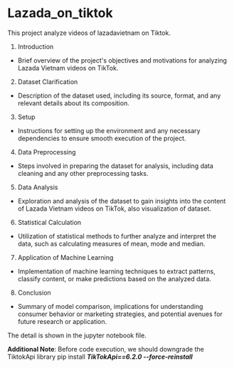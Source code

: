 # Lazada_on_tiktok

This project analyze videos of lazadavietnam on Tiktok. 

1. Introduction
- Brief overview of the project's objectives and motivations for analyzing Lazada Vietnam videos on TikTok.

2. Dataset Clarification
- Description of the dataset used, including its source, format, and any relevant details about its composition.

3. Setup
- Instructions for setting up the environment and any necessary dependencies to ensure smooth execution of the project.

4. Data Preprocessing
- Steps involved in preparing the dataset for analysis, including data cleaning and any other preprocessing tasks.

5. Data Analysis
- Exploration and analysis of the dataset to gain insights into the content of Lazada Vietnam videos on TikTok, also visualization of dataset.

6. Statistical Calculation
- Utilization of statistical methods to further analyze and interpret the data, such as calculating measures of mean, mode and median.

7. Application of Machine Learning
- Implementation of machine learning techniques to extract patterns, classify content, or make predictions based on the analyzed data.

8. Conclusion
- Summary of model comparison, implications for understanding consumer behavior or marketing strategies, and potential avenues for future research or application.

The detail is shown in the jupyter notebook file.

**Additional Note**: Before code execution, we should downgrade the TiktokApi library pip install ***TikTokApi==6.2.0 --force-reinstall***